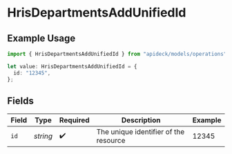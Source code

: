 # HrisDepartmentsAddUnifiedId

## Example Usage

```typescript
import { HrisDepartmentsAddUnifiedId } from "apideck/models/operations";

let value: HrisDepartmentsAddUnifiedId = {
  id: "12345",
};
```

## Fields

| Field                                 | Type                                  | Required                              | Description                           | Example                               |
| ------------------------------------- | ------------------------------------- | ------------------------------------- | ------------------------------------- | ------------------------------------- |
| `id`                                  | *string*                              | :heavy_check_mark:                    | The unique identifier of the resource | 12345                                 |